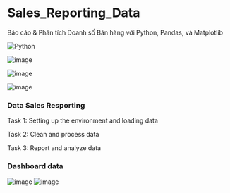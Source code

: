 # Sales_Reporting_Data
Báo cáo &amp; Phân tích Doanh số Bán hàng với Python, Pandas, và Matplotlib

![Python](https://img.shields.io/badge/python-3670A0?style=for-the-badge&logo=python&logoColor=ffdd54)

![image](https://github.com/user-attachments/assets/601a67e9-4ca1-4561-a82d-e8392933c5bd)

![image](https://github.com/user-attachments/assets/19c4a835-47cc-4ed2-b626-d28232550cb0)


![image](https://github.com/user-attachments/assets/12a60097-09cf-4fdd-a572-007375df4747)
### Data Sales Resporting
Task 1: Setting up the environment and loading data

Task 2: Clean and process data

Task 3: Report and analyze data
### Dashboard data
![image](https://github.com/user-attachments/assets/409b1955-b819-4cff-9d09-49e4a58b9cce)
![image](https://github.com/user-attachments/assets/5c8ce449-175a-4935-a033-f0059bc35408)







